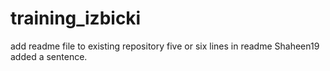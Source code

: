 # training_izbicki
add readme file to existing repository
five
or 
six
lines
in 
readme
Shaheen19 added a sentence.
